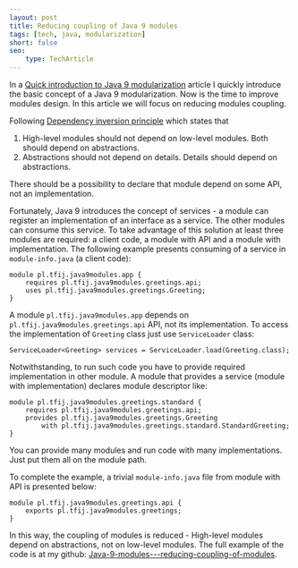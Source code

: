 ```yaml
---
layout: post
title: Reducing coupling of Java 9 modules
tags: [tech, java, modularization]
short: false
seo:
    type: TechArticle
---
```


In a [Quick introduction to Java 9 modularization](/2017/03/11/Quick-Introduction-to-Java9-Modularization.html) article I quickly introduce the basic concept of a Java 9 modularization.
Now is the time to improve modules design.
In this article we will focus on reducing modules coupling.

Following [Dependency inversion principle](https://en.wikipedia.org/wiki/Dependency_inversion_principle) which states that

1. High-level modules should not depend on low-level modules. Both should depend on abstractions.
2. Abstractions should not depend on details. Details should depend on abstractions.

There should be a possibility to declare that module depend on some API, not an implementation.

Fortunately, Java 9 introduces the concept of services - a module can register an implementation of an interface as a service.
The other modules can consume this service.
To take advantage of this solution at least three modules are required: a client code, a module with API and a module with implementation.
The following example presents consuming of a service in `module-info.java` (a client code):

```
module pl.tfij.java9modules.app {
    requires pl.tfij.java9modules.greetings.api;
    uses pl.tfij.java9modules.greetings.Greeting;
}
```

A module `pl.tfij.java9modules.app` depends on `pl.tfij.java9modules.greetings.api` API, not its implementation.
To access the implementation of `Greeting` class just use `ServiceLoader`  class:

```
ServiceLoader<Greeting> services = ServiceLoader.load(Greeting.class);
```

Notwithstanding, to run such code you have to provide required implementation in other module.
A module that provides a service (module with implementation) declares module descriptor like:

```
module pl.tfij.java9modules.greetings.standard {
    requires pl.tfij.java9modules.greetings.api;
    provides pl.tfij.java9modules.greetings.Greeting
        with pl.tfij.java9modules.greetings.standard.StandardGreeting;
}
```

You can provide many modules and run code with many implementations.
Just put them all on the module path.

To complete the example, a trivial `module-info.java` file from module with API is presented below:

```
module pl.tfij.java9modules.greetings.api {
    exports pl.tfij.java9modules.greetings;
}
```

In this way, the coupling of modules is reduced - High-level modules depend on abstractions, not on low-level modules.
The full example of the code is at my github: [Java-9-modules---reducing-coupling-of-modules](https://github.com/tfij/Java-9-modules---reducing-coupling-of-modules).
